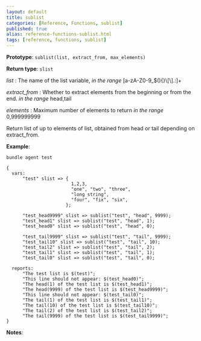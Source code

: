 ```yaml
---
layout: default
title: sublist
categories: [Reference, Functions, sublist]
published: true
alias: reference-functions-sublist.html
tags: [reference, functions, sublist]
---
```


**Prototype**: `sublist(list, extract_from, max_elements)`

**Return type**: `slist`

 *list* : The name of the list variable, *in the range*
[a-zA-Z0-9\_\$(){}\\[\\].:]+   

 *extract_from* : Whether to extract elements from the beginning or from the end. *in the range* head,tail

 *elements* : Maximum number of elements to return *in the range* 0,999999999

Return list of up to elements of list, obtained from head or tail depending on extract_from.

**Example**:

```cf3
bundle agent test

{
  vars:
      "test" slist => {
                        1,2,3,
                        "one", "two", "three",
                        "long string",
                        "four", "fix", "six",
                      };

      "test_head9999" slist => sublist("test", "head", 9999);
      "test_head1" slist => sublist("test", "head", 1);
      "test_head0" slist => sublist("test", "head", 0);

      "test_tail9999" slist => sublist("test", "tail", 9999);
      "test_tail10" slist => sublist("test", "tail", 10);
      "test_tail2" slist => sublist("test", "tail", 2);
      "test_tail1" slist => sublist("test", "tail", 1);
      "test_tail0" slist => sublist("test", "tail", 0);

  reports:
      "The test list is $(test)";
      "This line should not appear: $(test_head0)";
      "The head(1) of the test list is $(test_head1)";
      "The head(9999) of the test list is $(test_head9999)";
      "This line should not appear: $(test_tail0)";
      "The tail(1) of the test list is $(test_tail1)";
      "The tail(10) of the test list is $(test_tail10)";
      "The tail(2) of the test list is $(test_tail2)";
      "The tail(9999) of the test list is $(test_tail9999)";
}
```

**Notes**:  

